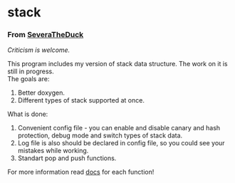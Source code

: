 # stack
### From [SeveraTheDuck](https://github.com/SeveraTheDuck)
*Criticism is welcome.*

This program includes my version of stack data structure. The work on it is still in progress. <br>
The goals are:<br>
<ol>
    <li> Better doxygen.
    <li> Different types of stack supported at once.
</ol>

What is done:<br>
<ol>
    <li>Convenient config file - you can enable and disable canary and hash protection, debug mode and switch types of stack data. </li>
    <li>Log file is also should be declared in config file, so you could see your mistakes while working.</li>
    <li>Standart pop and push functions.</li>
</ol>
For more information read <a href = "https://severatheduck.github.io/stack/html/index.html">docs</a> for each function!
